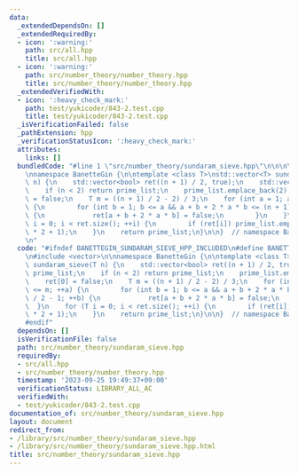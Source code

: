 ```yaml
---
data:
  _extendedDependsOn: []
  _extendedRequiredBy:
  - icon: ':warning:'
    path: src/all.hpp
    title: src/all.hpp
  - icon: ':warning:'
    path: src/number_theory/number_theory.hpp
    title: src/number_theory/number_theory.hpp
  _extendedVerifiedWith:
  - icon: ':heavy_check_mark:'
    path: test/yukicoder/843-2.test.cpp
    title: test/yukicoder/843-2.test.cpp
  _isVerificationFailed: false
  _pathExtension: hpp
  _verificationStatusIcon: ':heavy_check_mark:'
  attributes:
    links: []
  bundledCode: "#line 1 \"src/number_theory/sundaram_sieve.hpp\"\n\n\n\n#include <vector>\n\
    \nnamespace BanetteGin {\n\ntemplate <class T>\nstd::vector<T> sundaram_sieve(T\
    \ n) {\n    std::vector<bool> ret((n + 1) / 2, true);\n    std::vector<T> prime_list;\n\
    \    if (n < 2) return prime_list;\n    prime_list.emplace_back(2);\n    ret[0]\
    \ = false;\n    T m = ((n + 1) / 2 - 2) / 3;\n    for (int a = 1; a <= m; ++a)\
    \ {\n        for (int b = 1; b <= a && a + b + 2 * a * b <= (n + 1) / 2 - 1; ++b)\
    \ {\n            ret[a + b + 2 * a * b] = false;\n        }\n    }\n    for (T\
    \ i = 0; i < ret.size(); ++i) {\n        if (ret[i]) prime_list.emplace_back(i\
    \ * 2 + 1);\n    }\n    return prime_list;\n}\n\n}  // namespace BanetteGin\n\n\
    \n"
  code: "#ifndef BANETTEGIN_SUNDARAM_SIEVE_HPP_INCLUDED\n#define BANETTEGIN_SUNDARAM_SIEVE_HPP_INCLUDED\n\
    \n#include <vector>\n\nnamespace BanetteGin {\n\ntemplate <class T>\nstd::vector<T>\
    \ sundaram_sieve(T n) {\n    std::vector<bool> ret((n + 1) / 2, true);\n    std::vector<T>\
    \ prime_list;\n    if (n < 2) return prime_list;\n    prime_list.emplace_back(2);\n\
    \    ret[0] = false;\n    T m = ((n + 1) / 2 - 2) / 3;\n    for (int a = 1; a\
    \ <= m; ++a) {\n        for (int b = 1; b <= a && a + b + 2 * a * b <= (n + 1)\
    \ / 2 - 1; ++b) {\n            ret[a + b + 2 * a * b] = false;\n        }\n  \
    \  }\n    for (T i = 0; i < ret.size(); ++i) {\n        if (ret[i]) prime_list.emplace_back(i\
    \ * 2 + 1);\n    }\n    return prime_list;\n}\n\n}  // namespace BanetteGin\n\n\
    #endif"
  dependsOn: []
  isVerificationFile: false
  path: src/number_theory/sundaram_sieve.hpp
  requiredBy:
  - src/all.hpp
  - src/number_theory/number_theory.hpp
  timestamp: '2023-09-25 19:49:37+09:00'
  verificationStatus: LIBRARY_ALL_AC
  verifiedWith:
  - test/yukicoder/843-2.test.cpp
documentation_of: src/number_theory/sundaram_sieve.hpp
layout: document
redirect_from:
- /library/src/number_theory/sundaram_sieve.hpp
- /library/src/number_theory/sundaram_sieve.hpp.html
title: src/number_theory/sundaram_sieve.hpp
---
```

